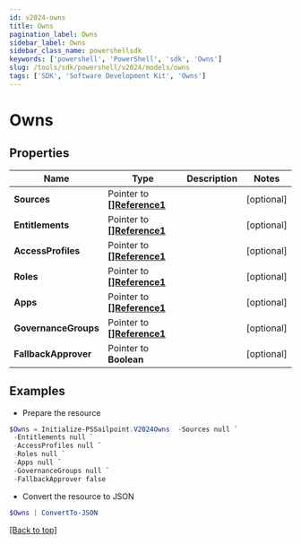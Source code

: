 ```yaml
---
id: v2024-owns
title: Owns
pagination_label: Owns
sidebar_label: Owns
sidebar_class_name: powershellsdk
keywords: ['powershell', 'PowerShell', 'sdk', 'Owns'] 
slug: /tools/sdk/powershell/v2024/models/owns
tags: ['SDK', 'Software Development Kit', 'Owns']
---
```



# Owns

## Properties

Name | Type | Description | Notes
------------ | ------------- | ------------- | -------------
**Sources** |  Pointer to [**[]Reference1**](reference1) |  | [optional] 
**Entitlements** |  Pointer to [**[]Reference1**](reference1) |  | [optional] 
**AccessProfiles** |  Pointer to [**[]Reference1**](reference1) |  | [optional] 
**Roles** |  Pointer to [**[]Reference1**](reference1) |  | [optional] 
**Apps** |  Pointer to [**[]Reference1**](reference1) |  | [optional] 
**GovernanceGroups** |  Pointer to [**[]Reference1**](reference1) |  | [optional] 
**FallbackApprover** |  Pointer to **Boolean** |  | [optional] 

## Examples

- Prepare the resource
```powershell
$Owns = Initialize-PSSailpoint.V2024Owns  -Sources null `
 -Entitlements null `
 -AccessProfiles null `
 -Roles null `
 -Apps null `
 -GovernanceGroups null `
 -FallbackApprover false
```

- Convert the resource to JSON
```powershell
$Owns | ConvertTo-JSON
```


[[Back to top]](#) 

